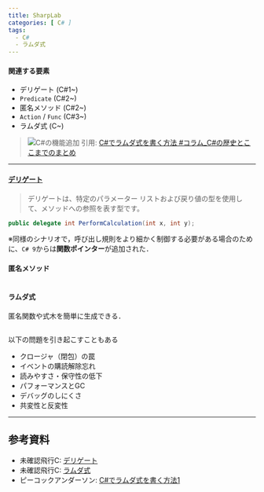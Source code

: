 ```yaml
---
title: SharpLab
categories: [ C# ]
tags:
  - C#
  - ラムダ式
---
```




#### 関連する要素
- デリゲート (C#1~)
- `Predicate` (C#2~)
- 匿名メソッド (C#2~)
- `Action` / `Func` (C#3~)
- ラムダ式 (C~)

> ![C#の機能追加](https://anderson02.com/wp-content/uploads/2022/07/1-30.png)
> 引用: [C#でラムダ式を書く方法 #コラム_C#の歴史とここまでのまとめ](https://anderson02.com/cs/lambda/lambdacolumn/)





---

#### [デリゲート][MS デリゲート]
> デリゲートは、特定のパラメーター リストおよび戻り値の型を使用して、メソッドへの参照を表す型です。 

```cs
public delegate int PerformCalculation(int x, int y);
```

※同様のシナリオで，呼び出し規則をより細かく制御する必要がある場合のために、`C# 9`からは**関数ポインター**が追加された．

#### 匿名メソッド

```cs
```

#### ラムダ式

匿名関数や式木を簡単に生成できる．

```cs
```

以下の問題を引き起こすこともある
- クロージャ（閉包）の罠
- イベントの購読解除忘れ
- 読みやすさ・保守性の低下
- パフォーマンスとGC
- デバッグのしにくさ
- 共変性と反変性




---

## 参考資料
- 未確認飛行C: [デリゲート](https://ufcpp.net/study/csharp/sp_delegate.html)
- 未確認飛行C: [ラムダ式](https://ufcpp.net/study/csharp/sp3_lambda.html)
- ピーコックアンダーソン: [C#でラムダ式を書く方法1](https://anderson02.com/category/cs/lambda/)




<!-- Link -->
[MS デリゲート]: https://learn.microsoft.com/ja-jp/dotnet/csharp/programming-guide/delegates/?view=netframework-4.7.2
[MS 関数ポインター]: https://learn.microsoft.com/ja-jp/dotnet/csharp/language-reference/proposals/csharp-9.0/function-pointers
